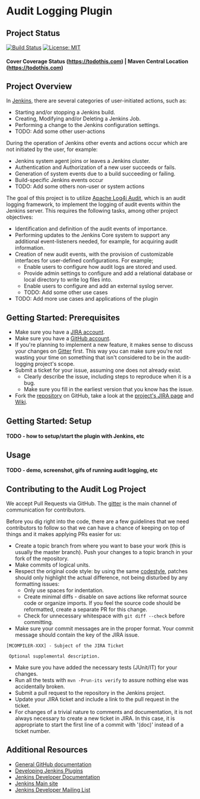 <!---
 ~ The MIT License
 ~
 ~ Permission is hereby granted, free of charge, to any person obtaining a copy
 ~ of this software and associated documentation files (the "Software"), to deal
 ~ in the Software without restriction, including without limitation the rights
 ~ to use, copy, modify, merge, publish, distribute, sublicense, and/or sell
 ~ copies of the Software, and to permit persons to whom the Software is
 ~ furnished to do so, subject to the following conditions:
 ~
 ~ The above copyright notice and this permission notice shall be included in
 ~ all copies or substantial portions of the Software.
 ~
 ~ THE SOFTWARE IS PROVIDED "AS IS", WITHOUT WARRANTY OF ANY KIND, EXPRESS OR
 ~ IMPLIED, INCLUDING BUT NOT LIMITED TO THE WARRANTIES OF MERCHANTABILITY,
 ~ FITNESS FOR A PARTICULAR PURPOSE AND NONINFRINGEMENT. IN NO EVENT SHALL THE
 ~ AUTHORS OR COPYRIGHT HOLDERS BE LIABLE FOR ANY CLAIM, DAMAGES OR OTHER
 ~ LIABILITY, WHETHER IN AN ACTION OF CONTRACT, TORT OR OTHERWISE, ARISING FROM,
 ~ OUT OF OR IN CONNECTION WITH THE SOFTWARE OR THE USE OR OTHER DEALINGS IN
 ~ THE SOFTWARE.
 -->

# Audit Logging Plugin

Project Status
---
[![Build Status](https://travis-ci.org/jvz/audit-log-plugin.svg?branch=master)](https://travis-ci.org/jvz/audit-log-plugin)
[![License: MIT](https://img.shields.io/badge/License-MIT-yellow.svg)][license]

#### Cover Coverage Status (https://todothis.com) | Maven Central Location (https://todothis.com)

## Project Overview

In [Jenkins][jenkins-site], there are several categories of user-initiated actions, such as:
- Starting and/or stopping a Jenkins build.
- Creating, Modifying and/or Deleting a Jenkins Job.
- Performing a change to the Jenkins configuration settings.
- TODO: Add some other user-actions

During the operation of Jenkins other events and actions occur which are not initiated by the user, for example:
- Jenkins system agent joins or leaves a Jenkins cluster.
- Authentication and Authorization of a new user succeeds or fails.
- Generation of system events due to a build succeeding or failing.
- Build-specific Jenkins events occur
- TODO: Add some others non-user or system actions

The goal of this project is to utilize [Apache Log4j Audit](https://logging.apache.org/log4j-audit/latest/index.html),
which is an audit logging framework, to implement the logging of audit events within the Jenkins server.
This requires the following tasks, among other project objectives:
- Identification and definition of the audit events of importance.
- Performing updates to the Jenkins Core system to support any additional event-listeners needed, for example, for acquiring audit information.
- Creation of new audit events, with the provision of customizable interfaces for user-defined configurations. For example;
    - Enable users to configure how audit logs are stored and used.
    - Provide admin settings to configure and add a relational database or local directory to write log files into.
    - Enable users to configure and add an external syslog server.
    - TODO: Add some other use cases
- TODO: Add more use cases and applications of the plugin

Getting Started: Prerequisites
---------------

+ Make sure you have a [JIRA account](https://issues.apache.org/jira/).
+ Make sure you have a [GitHub account](https://github.com/signup/free).
+ If you're planning to implement a new feature, it makes sense to discuss your changes
  on [Gitter](https://gitter.im/jenkinsci/outreachy) first.
  This way you can make sure you're not wasting your time on something that isn't
  considered to be in the audit-logging project's scope.
+ Submit a ticket for your issue, assuming one does not already exist.
  + Clearly describe the issue, including steps to reproduce when it is a bug.
  + Make sure you fill in the earliest version that you know has the issue.
+ Fork the [repository][project-repo] on GitHub, take a look at the [project's JIRA page][project-jira] and [Wiki][audit-log-wiki].

Getting Started: Setup
----------------------

#### TODO - how to setup/start the plugin with Jenkins, etc



Usage
----------------------

#### TODO - demo, screenshot, gifs of running audit logging, etc


Contributing to the Audit Log Project
--------------------------

We accept Pull Requests via GitHub. The [gitter](https://gitter.im/jenkinsci/outreachy) is the
main channel of communication for contributors.

Before you dig right into the code, there are a few guidelines that we need
contributors to follow so that we can have a chance of keeping on top of
things and it makes applying PRs easier for us:
+ Create a topic branch from where you want to base your work (this is usually the master branch).
  Push your changes to a topic branch in your fork of the repository.
+ Make commits of logical units.
+ Respect the original code style: by using the same [codestyle][code-style], patches should only highlight the actual difference, not being disturbed by any formatting issues:
  + Only use spaces for indentation.
  + Create minimal diffs - disable on save actions like reformat source code or organize imports.
    If you feel the source code should be reformatted, create a separate PR for this change.
  + Check for unnecessary whitespace with `git diff --check` before committing.
+ Make sure your commit messages are in the proper format. Your commit message should contain the key of the JIRA issue.
```
[MCOMPILER-XXX] - Subject of the JIRA Ticket

 Optional supplemental description.
```
+ Make sure you have added the necessary tests (JUnit/IT) for your changes.
+ Run all the tests with `mvn -Prun-its verify` to assure nothing else was accidentally broken.
+ Submit a pull request to the repository in the Jenkins project.
+ Update your JIRA ticket and include a link to the pull request in the ticket.
+ For changes of a trivial nature to comments and documentation, it is not always necessary to
create a new ticket in JIRA.  In this case, it is appropriate to start the first line of a commit
with '(doc)' instead of a ticket number.



Additional Resources
--------------------

+ [General GitHub documentation](https://help.github.com/)
+ [Developing Jenkins Plugins](https://wiki.jenkins.io/display/JENKINS/Extend+Jenkins)
+ [Jenkins Developer Documentation](https://jenkins.io/doc/developer)
+ [Jenkins Main site][jenkins-site]
+ [Jenkins Developer Mailing List](https://jenkins.io/mailing-lists/)


[license]: (https://opensource.org/licenses/MIT)
[new-contributor-guide]: https://wiki.jenkins.io/display/JENKINS/Beginners+Guide+to+Contributing
[jenkins-site]: http://jenkins.io/
[code-style]: https://logging.apache.org/log4j-audit/latest/javastyle.html
[audit-log-wiki]: https://github.com/jenkinsci/audit-log-plugin/wiki
[project-repo]: https://github.com/jenkinsci/audit-log-plugin
[project-jira]: https://issues.jenkins-ci.org/browse/JENKINS-54082
[test-results]: https://todothis.com
[build]: https://needtodo.com
